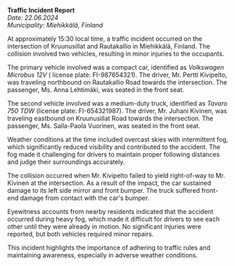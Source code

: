 

**Traffic Incident Report**  
*Date: 22.06.2024*  
*Municipality: Miehikkälä, Finland*

At approximately 15:30 local time, a traffic incident occurred on the intersection of Kruunusillat and Rautakallio in Miehikkälä, Finland. The collision involved two vehicles, resulting in minor injuries to the occupants.

The primary vehicle involved was a compact car, identified as *Volkswagen Microbus 12V* ( license plate: FI-987654321). The driver, Mr. Pertti Kivipelto, was traveling northbound on Rautakallio Road towards the intersection. The passenger, Ms. Anna Lehtimäki, was seated in the front seat.

The second vehicle involved was a medium-duty truck, identified as *Tavaro 750 TDW* (license plate: FI-654321987). The driver, Mr. Juhani Kivinen, was traveling eastbound on Kruunusillat Road towards the intersection. The passenger, Ms. Salla-Paola Vuorinen, was seated in the front seat.

Weather conditions at the time included overcast skies with intermittent fog, which significantly reduced visibility and contributed to the accident. The fog made it challenging for drivers to maintain proper following distances and judge their surroundings accurately.

The collision occurred when Mr. Kivipelto failed to yield right-of-way to Mr. Kivinen at the intersection. As a result of the impact, the car sustained damage to its left side mirror and front bumper. The truck suffered front-end damage from contact with the car's bumper.

Eyewitness accounts from nearby residents indicated that the accident occurred during heavy fog, which made it difficult for drivers to see each other until they were already in motion. No significant injuries were reported, but both vehicles required minor repairs.

This incident highlights the importance of adhering to traffic rules and maintaining awareness, especially in adverse weather conditions.
